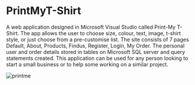 # PrintMyT-Shirt
A web application designed in Microsoft Visual Studio called Print-My T-Shirt. The app allows the user to choose size, colour, text, image, t-shirt style, or just choose from a pre-customise list. The site consists of 7 pages Default, About, Products, Findus, Register, Login, My Order. The personal user and order details stored in tables on Microsoft SQL server and query statements created. This application can be used for any person looking to start a small business or to help some working on a similar project.

![printme](https://user-images.githubusercontent.com/23315228/30253145-0420bd36-9677-11e7-83eb-4a310ad00f04.jpg)

